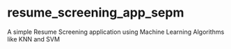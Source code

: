 # resume_screening_app_sepm
A simple Resume Screening application using Machine Learning Algorithms like KNN and SVM
